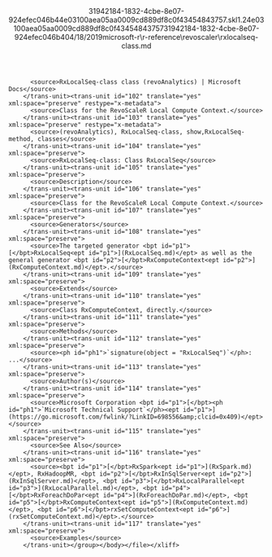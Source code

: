<?xml version="1.0"?><xliff version="1.2" xmlns="urn:oasis:names:tc:xliff:document:1.2" xmlns:xsi="http://www.w3.org/2001/XMLSchema-instance" xsi:schemaLocation="urn:oasis:names:tc:xliff:document:1.2 xliff-core-1.2-transitional.xsd"><file datatype="xml" original="rxlocalseq-class.md" source-language="en-US" target-language="en-US"><header><tool tool-id="mdxliff" tool-name="mdxliff" tool-version="1.0-d1654b2" tool-company="Microsoft" /><xliffext:skl_file_name xmlns:xliffext="urn:microsoft:content:schema:xliffextensions">31942184-1832-4cbe-8e07-924efec046b44e03100aea05aa0009cd889df8c0f43454843757.skl</xliffext:skl_file_name><xliffext:version xmlns:xliffext="urn:microsoft:content:schema:xliffextensions">1.2</xliffext:version><xliffext:ms.openlocfilehash xmlns:xliffext="urn:microsoft:content:schema:xliffextensions">4e03100aea05aa0009cd889df8c0f43454843757</xliffext:ms.openlocfilehash><xliffext:ms.sourcegitcommit xmlns:xliffext="urn:microsoft:content:schema:xliffextensions">31942184-1832-4cbe-8e07-924efec046b4</xliffext:ms.sourcegitcommit><xliffext:ms.lasthandoff xmlns:xliffext="urn:microsoft:content:schema:xliffextensions">04/18/2019</xliffext:ms.lasthandoff><xliffext:ms.openlocfilepath xmlns:xliffext="urn:microsoft:content:schema:xliffextensions">microsoft-r\r-reference\revoscaler\rxlocalseq-class.md</xliffext:ms.openlocfilepath></header><body><group id="content" extype="content"><trans-unit id="101" translate="yes" xml:space="preserve" restype="x-metadata">
          <source>RxLocalSeq-class class (revoAnalytics) | Microsoft Docs</source>
        </trans-unit><trans-unit id="102" translate="yes" xml:space="preserve" restype="x-metadata">
          <source>Class for the RevoScaleR Local Compute Context.</source>
        </trans-unit><trans-unit id="103" translate="yes" xml:space="preserve" restype="x-metadata">
          <source>(revoAnalytics), RxLocalSeq-class, show,RxLocalSeq-method, classes</source>
        </trans-unit><trans-unit id="104" translate="yes" xml:space="preserve">
          <source>RxLocalSeq-class: Class RxLocalSeq</source>
        </trans-unit><trans-unit id="105" translate="yes" xml:space="preserve">
          <source>Description</source>
        </trans-unit><trans-unit id="106" translate="yes" xml:space="preserve">
          <source>Class for the RevoScaleR Local Compute Context.</source>
        </trans-unit><trans-unit id="107" translate="yes" xml:space="preserve">
          <source>Generators</source>
        </trans-unit><trans-unit id="108" translate="yes" xml:space="preserve">
          <source>The targeted generator <bpt id="p1">[</bpt>RxLocalSeq<ept id="p1">](RxLocalSeq.md)</ept> as well as the general generator <bpt id="p2">[</bpt>RxComputeContext<ept id="p2">](RxComputeContext.md)</ept>.</source>
        </trans-unit><trans-unit id="109" translate="yes" xml:space="preserve">
          <source>Extends</source>
        </trans-unit><trans-unit id="110" translate="yes" xml:space="preserve">
          <source>Class RxComputeContext, directly.</source>
        </trans-unit><trans-unit id="111" translate="yes" xml:space="preserve">
          <source>Methods</source>
        </trans-unit><trans-unit id="112" translate="yes" xml:space="preserve">
          <source><ph id="ph1">`signature(object = "RxLocalSeq")`</ph>: ...</source>
        </trans-unit><trans-unit id="113" translate="yes" xml:space="preserve">
          <source>Author(s)</source>
        </trans-unit><trans-unit id="114" translate="yes" xml:space="preserve">
          <source>Microsoft Corporation <bpt id="p1">[</bpt><ph id="ph1">`Microsoft Technical Support`</ph><ept id="p1">](https://go.microsoft.com/fwlink/?LinkID=698556&amp;clcid=0x409)</ept></source>
        </trans-unit><trans-unit id="115" translate="yes" xml:space="preserve">
          <source>See Also</source>
        </trans-unit><trans-unit id="116" translate="yes" xml:space="preserve">
          <source><bpt id="p1">[</bpt>RxSpark<ept id="p1">](RxSpark.md)</ept>, RxHadoopMR, <bpt id="p2">[</bpt>RxInSqlServer<ept id="p2">](RxInSqlServer.md)</ept>, <bpt id="p3">[</bpt>RxLocalParallel<ept id="p3">](RxLocalParallel.md)</ept>, <bpt id="p4">[</bpt>RxForeachDoPar<ept id="p4">](RxForeachDoPar.md)</ept>, <bpt id="p5">[</bpt>RxComputeContext<ept id="p5">](RxComputeContext.md)</ept>, <bpt id="p6">[</bpt>rxSetComputeContext<ept id="p6">](rxSetComputeContext.md)</ept>.</source>
        </trans-unit><trans-unit id="117" translate="yes" xml:space="preserve">
          <source>Examples</source>
        </trans-unit></group></body></file></xliff>